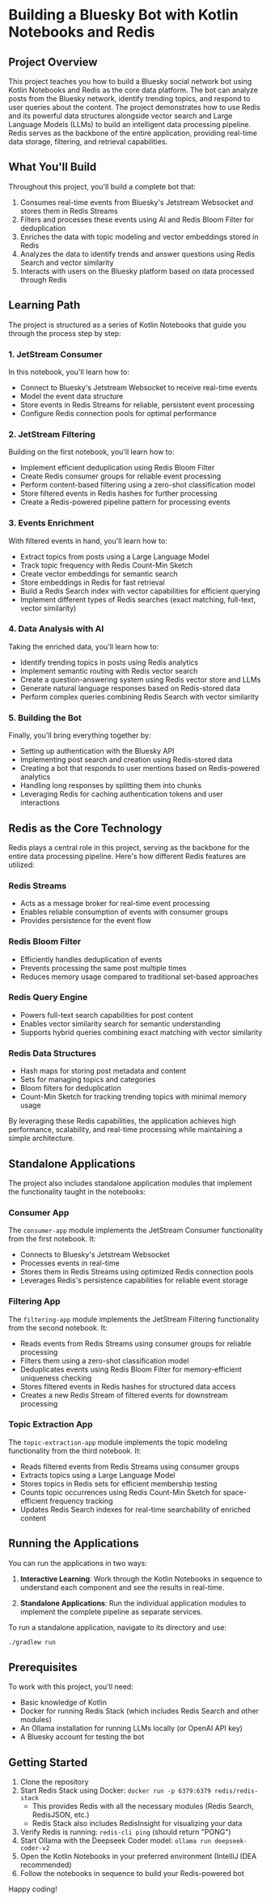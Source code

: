 # Building a Bluesky Bot with Kotlin Notebooks and Redis

## Project Overview

This project teaches you how to build a Bluesky social network bot using Kotlin Notebooks and Redis as the core data platform. The bot can analyze posts from the Bluesky network, identify trending topics, and respond to user queries about the content. The project demonstrates how to use Redis and its powerful data structures alongside vector search and Large Language Models (LLMs) to build an intelligent data processing pipeline. Redis serves as the backbone of the entire application, providing real-time data storage, filtering, and retrieval capabilities.

## What You'll Build

Throughout this project, you'll build a complete bot that:

1. Consumes real-time events from Bluesky's Jetstream Websocket and stores them in Redis Streams
2. Filters and processes these events using AI and Redis Bloom Filter for deduplication
3. Enriches the data with topic modeling and vector embeddings stored in Redis
4. Analyzes the data to identify trends and answer questions using Redis Search and vector similarity
5. Interacts with users on the Bluesky platform based on data processed through Redis

## Learning Path

The project is structured as a series of Kotlin Notebooks that guide you through the process step by step:

### 1. JetStream Consumer

In this notebook, you'll learn how to:
- Connect to Bluesky's Jetstream Websocket to receive real-time events
- Model the event data structure
- Store events in Redis Streams for reliable, persistent event processing
- Configure Redis connection pools for optimal performance

### 2. JetStream Filtering

Building on the first notebook, you'll learn how to:
- Implement efficient deduplication using Redis Bloom Filter
- Create Redis consumer groups for reliable event processing
- Perform content-based filtering using a zero-shot classification model
- Store filtered events in Redis hashes for further processing
- Create a Redis-powered pipeline pattern for processing events

### 3. Events Enrichment

With filtered events in hand, you'll learn how to:
- Extract topics from posts using a Large Language Model
- Track topic frequency with Redis Count-Min Sketch
- Create vector embeddings for semantic search
- Store embeddings in Redis for fast retrieval
- Build a Redis Search index with vector capabilities for efficient querying
- Implement different types of Redis searches (exact matching, full-text, vector similarity)

### 4. Data Analysis with AI

Taking the enriched data, you'll learn how to:
- Identify trending topics in posts using Redis analytics
- Implement semantic routing with Redis vector search
- Create a question-answering system using Redis vector store and LLMs
- Generate natural language responses based on Redis-stored data
- Perform complex queries combining Redis Search with vector similarity

### 5. Building the Bot

Finally, you'll bring everything together by:
- Setting up authentication with the Bluesky API
- Implementing post search and creation using Redis-stored data
- Creating a bot that responds to user mentions based on Redis-powered analytics
- Handling long responses by splitting them into chunks
- Leveraging Redis for caching authentication tokens and user interactions

## Redis as the Core Technology

Redis plays a central role in this project, serving as the backbone for the entire data processing pipeline. Here's how different Redis features are utilized:

### Redis Streams
- Acts as a message broker for real-time event processing
- Enables reliable consumption of events with consumer groups
- Provides persistence for the event flow

### Redis Bloom Filter
- Efficiently handles deduplication of events
- Prevents processing the same post multiple times
- Reduces memory usage compared to traditional set-based approaches

### Redis Query Engine
- Powers full-text search capabilities for post content
- Enables vector similarity search for semantic understanding
- Supports hybrid queries combining exact matching with vector similarity

### Redis Data Structures
- Hash maps for storing post metadata and content
- Sets for managing topics and categories
- Bloom filters for deduplication
- Count-Min Sketch for tracking trending topics with minimal memory usage

By leveraging these Redis capabilities, the application achieves high performance, scalability, and real-time processing while maintaining a simple architecture.

## Standalone Applications

The project also includes standalone application modules that implement the functionality taught in the notebooks:

### Consumer App

The `consumer-app` module implements the JetStream Consumer functionality from the first notebook. It:
- Connects to Bluesky's Jetstream Websocket
- Processes events in real-time
- Stores them in Redis Streams using optimized Redis connection pools
- Leverages Redis's persistence capabilities for reliable event storage

### Filtering App

The `filtering-app` module implements the JetStream Filtering functionality from the second notebook. It:
- Reads events from Redis Streams using consumer groups for reliable processing
- Filters them using a zero-shot classification model
- Deduplicates events using Redis Bloom Filter for memory-efficient uniqueness checking
- Stores filtered events in Redis hashes for structured data access
- Creates a new Redis Stream of filtered events for downstream processing

### Topic Extraction App

The `topic-extraction-app` module implements the topic modeling functionality from the third notebook. It:
- Reads filtered events from Redis Streams using consumer groups
- Extracts topics using a Large Language Model
- Stores topics in Redis sets for efficient membership testing
- Counts topic occurrences using Redis Count-Min Sketch for space-efficient frequency tracking
- Updates Redis Search indexes for real-time searchability of enriched content

## Running the Applications

You can run the applications in two ways:

1. **Interactive Learning**: Work through the Kotlin Notebooks in sequence to understand each component and see the results in real-time.

2. **Standalone Applications**: Run the individual application modules to implement the complete pipeline as separate services.

To run a standalone application, navigate to its directory and use:

```bash
./gradlew run
```

## Prerequisites

To work with this project, you'll need:

- Basic knowledge of Kotlin
- Docker for running Redis Stack (which includes Redis Search and other modules)
- An Ollama installation for running LLMs locally (or OpenAI API key)
- A Bluesky account for testing the bot

## Getting Started

1. Clone the repository
2. Start Redis Stack using Docker: `docker run -p 6379:6379 redis/redis-stack`
   - This provides Redis with all the necessary modules (Redis Search, RedisJSON, etc.)
   - Redis Stack also includes RedisInsight for visualizing your data
3. Verify Redis is running: `redis-cli ping` (should return "PONG")
4.	Start Ollama with the Deepseek Coder model: `ollama run deepseek-coder-v2`
5. Open the Kotlin Notebooks in your preferred environment (IntelliJ IDEA recommended)
6. Follow the notebooks in sequence to build your Redis-powered bot

Happy coding!
